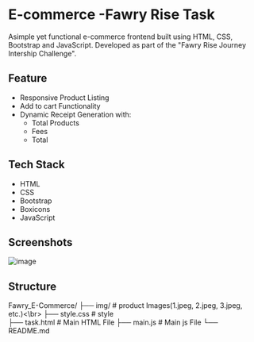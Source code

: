 # E-commerce -Fawry Rise Task
Asimple yet functional e-commerce frontend built using HTML, CSS, Bootstrap and JavaScript.
Developed as part of the "Fawry Rise Journey Intership Challenge".

## Feature

- Responsive Product Listing
- Add to cart Functionality
- Dynamic Receipt Generation with:
  - Total Products
  - Fees
  - Total

## Tech Stack

- HTML
- CSS
- Bootstrap
- Boxicons
- JavaScript

## Screenshots

![image](https://github.com/user-attachments/assets/5c9f0972-f778-49ac-8a91-b681a162df8d)


## Structure

Fawry_E-Commerce/
├── img/              # product Images(1.jpeg, 2.jpeg, 3.jpeg, etc.)<\br>
├── style.css         # style    
├── task.html         # Main HTML File
├── main.js           # Main js File
└── README.md

